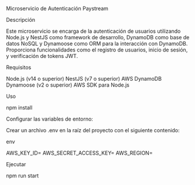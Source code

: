 Microservicio de Autenticación Paystream

Descripción

Este microservicio se encarga de la autenticación de usuarios utilizando Node.js y NestJS como framework de desarrollo, DynamoDB como base de datos NoSQL y Dynamoose como ORM para la interacción con DynamoDB. Proporciona funcionalidades como el registro de usuarios, inicio de sesión, y verificación de tokens JWT.


Requisitos

Node.js (v14 o superior)
NestJS (v7 o superior)
AWS DynamoDB
Dynamoose (v2 o superior)
AWS SDK para Node.js

Uso

npm install

Configurar las variables de entorno:

Crear un archivo .env en la raíz del proyecto con el siguiente contenido:

env

AWS_KEY_ID=
AWS_SECRET_ACCESS_KEY=
AWS_REGION=

Ejecutar 

npm run start
